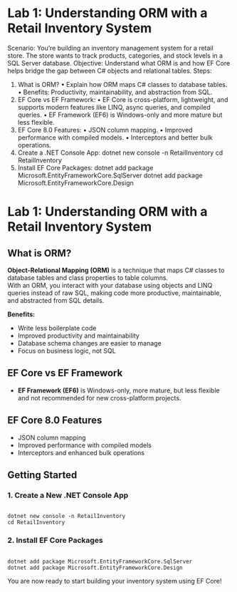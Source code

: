 
# Lab 1: Understanding ORM with a Retail Inventory System

Scenario:
You’re building an inventory management system for a retail store. The store wants to
track products, categories, and stock levels in a SQL Server database.
Objective:
Understand what ORM is and how EF Core helps bridge the gap between C\# objects and
relational tables.
Steps:

1. What is ORM?
• Explain how ORM maps C\# classes to database tables.
• Benefits: Productivity, maintainability, and abstraction from SQL.
2. EF Core vs EF Framework:
• EF Core is cross-platform, lightweight, and supports modern features like
LINQ, async queries, and compiled queries.
• EF Framework (EF6) is Windows-only and more mature but less flexible.
3. EF Core 8.0 Features:
• JSON column mapping.
• Improved performance with compiled models.
• Interceptors and better bulk operations.
4. Create a .NET Console App:
dotnet new console -n RetailInventory
cd RetailInventory
5. Install EF Core Packages:
dotnet add package Microsoft.EntityFrameworkCore.SqlServer
dotnet add package Microsoft.EntityFrameworkCore.Design

# Lab 1: Understanding ORM with a Retail Inventory System

## What is ORM?

**Object-Relational Mapping (ORM)** is a technique that maps C# classes to database tables and class properties to table columns.  
With an ORM, you interact with your database using objects and LINQ queries instead of raw SQL, making code more productive, maintainable, and abstracted from SQL details.

**Benefits:**
- Write less boilerplate code
- Improved productivity and maintainability
- Database schema changes are easier to manage
- Focus on business logic, not SQL

## EF Core vs EF Framework

- **EF Framework (EF6)** is Windows-only, more mature, but less flexible and not recommended for new cross-platform projects.

## EF Core 8.0 Features

- JSON column mapping
- Improved performance with compiled models
- Interceptors and enhanced bulk operations

## Getting Started

### 1. Create a New .NET Console App

```

dotnet new console -n RetailInventory
cd RetailInventory

```

### 2. Install EF Core Packages

```

dotnet add package Microsoft.EntityFrameworkCore.SqlServer
dotnet add package Microsoft.EntityFrameworkCore.Design

```

You are now ready to start building your inventory system using EF Core!
```



